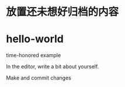 # 放置还未想好归档的内容
# hello-world
time-honored example

In the editor, write a bit about yourself.

Make and commit changes
